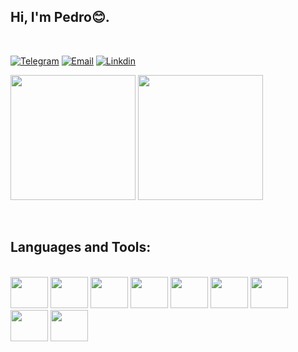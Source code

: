 ## Hi, I'm Pedro😊.

&nbsp;

[![Telegram](https://img.shields.io/badge/Telegram-2CA5E0?style=for-the-badge&logo=telegram&logoColor=white
)](https://t.me/boloto1979)
[![Email](https://img.shields.io/badge/Gmail-D14836?style=for-the-badge&logo=gmail&logoColor=white
)](https://criarmeulink.com.br/u/1675193138)
[![Linkdin](https://img.shields.io/badge/linktree-39E09B?style=for-the-badge&logo=linktree&logoColor=white
)](www.linkedin.com/in/pedro-lima-5968b81b5)
<div>
  <img height="200em" src="https://github-readme-stats.vercel.app/api?username=boloto1979&show_icons=true&theme=transparent">
  <img height="200em" src="https://media.list.ly/production/753873/3612815/3612815-just-bang-on-the-keyword_600px.gif?ver=3410683038">
</div>

&nbsp;

## Languages and Tools:
<div style="display: inline_block"><br/>
  <img aligh="center" height="50" width="60" src="https://cdn.jsdelivr.net/gh/devicons/devicon/icons/css3/css3-original-wordmark.svg" />
  <img aligh="center" height="50" width="60" src="https://cdn.jsdelivr.net/gh/devicons/devicon/icons/javascript/javascript-original.svg" />
  <img aligh="center" height="50" width="60" src="https://cdn.jsdelivr.net/gh/devicons/devicon/icons/python/python-original.svg" />
  <img aligh="center" height="50" width="60" src="https://cdn.jsdelivr.net/gh/devicons/devicon/icons/csharp/csharp-original.svg" />
  <img aligh="center" height="50" width="60" src="https://cdn.jsdelivr.net/gh/devicons/devicon/icons/linux/linux-original.svg" />
  <img aligh="center" height="50" width="60" src="https://cdn.jsdelivr.net/gh/devicons/devicon/icons/react/react-original.svg" />
  <img aligh="center" height="50" width="60" src="https://cdn.jsdelivr.net/gh/devicons/devicon/icons/mysql/mysql-original-wordmark.svg" />
  <img aligh="center" height="50" width="60" src="https://cdn.jsdelivr.net/gh/devicons/devicon/icons/php/php-original.svg" />
  <img aligh="center" height="50" width="60" src="https://cdn.jsdelivr.net/gh/devicons/devicon/icons/laravel/laravel-plain-wordmark.svg" />
</div><br/>
